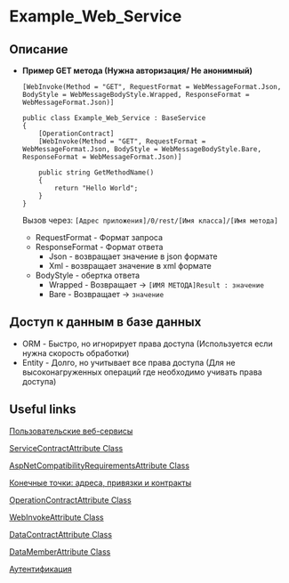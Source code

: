# Example_Web_Service

## Описание

* **Пример GET метода (Нужна авторизация/ Не анонимный)**

    ```CSharp
    [WebInvoke(Method = "GET", RequestFormat = WebMessageFormat.Json, BodyStyle = WebMessageBodyStyle.Wrapped, ResponseFormat = WebMessageFormat.Json)]

    public class Example_Web_Service : BaseService
    {
        [OperationContract]
        [WebInvoke(Method = "GET", RequestFormat = WebMessageFormat.Json, BodyStyle = WebMessageBodyStyle.Bare, ResponseFormat = WebMessageFormat.Json)]

        public string GetMethodName()
        {
            return "Hello World";
        }
    }
    ```

    Вызов через: `[Адрес приложения]/0/rest/[Имя класса]/[Имя метода]`
  
  * RequestFormat - Формат запроса
  * ResponseFormat - Формат ответа
    * Json - возвращает значение в json формате
    * Xml - возвращает значение в xml формате
  * BodyStyle - обертка ответа
    * Wrapped - Возвращает -> `[ИМЯ МЕТОДА]Result : значение`
    * Bare - Возвращает -> `значение`

## Доступ к данным в базе данных

* ORM - Быстро, но игнорирует права доступа (Используется если нужна скорость обработки)
* Entity - Долго, но учитывает все права доступа (Для не высоконагруженных операций где необходимо учивать права доступа)

## Useful links

[Пользовательские веб-сервисы](https://academy.terrasoft.ru/docs/developer/back-end_development/configuration_web_service/konfiguracionnye_veb-servisy)

[ServiceContractAttribute Class](https://docs.microsoft.com/en-us/dotnet/api/system.servicemodel.servicecontractattribute?redirectedfrom=MSDN&view=dotnet-plat-ext-5.0)

[AspNetCompatibilityRequirementsAttribute Class](https://docs.microsoft.com/en-us/dotnet/api/system.servicemodel.activation.aspnetcompatibilityrequirementsattribute?redirectedfrom=MSDN&view=netframework-4.8)

[Конечные точки: адреса, привязки и контракты](https://docs.microsoft.com/ru-ru/dotnet/framework/wcf/feature-details/endpoints-addresses-bindings-and-contracts)

[OperationContractAttribute Class](https://docs.microsoft.com/en-us/dotnet/api/system.servicemodel.operationcontractattribute?redirectedfrom=MSDN&view=dotnet-plat-ext-5.0)

[WebInvokeAttribute Class](https://docs.microsoft.com/en-us/dotnet/api/system.servicemodel.web.webinvokeattribute?redirectedfrom=MSDN&view=netframework-4.8)

[DataContractAttribute Class](https://docs.microsoft.com/en-us/dotnet/api/system.runtime.serialization.datacontractattribute?redirectedfrom=MSDN&view=net-5.0)

[DataMemberAttribute Class](https://docs.microsoft.com/en-us/dotnet/api/system.runtime.serialization.datamemberattribute?redirectedfrom=MSDN&view=net-5.0)

[Аутентификация](https://academy.terrasoft.ru/docs/developer/integrations_and_api/request_authentication/autentifikaciya_zaprosov#reference-2298)
